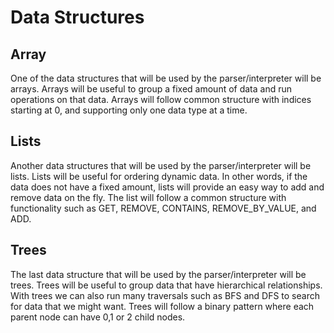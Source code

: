 # Data Structures

## Array
One of the data structures that will be used by the parser/interpreter will be arrays. Arrays
will be useful to group a fixed amount of data and run operations on that data. Arrays will follow common
structure with indices starting at 0, and supporting only one data type at a time.

## Lists
Another data structures that will be used by the parser/interpreter will be lists. Lists
will be useful for ordering dynamic data. In other words, if the data does not have a fixed amount, lists will
provide an easy way to add and remove data on the fly. The list will follow a common structure with functionality such
as GET, REMOVE, CONTAINS, REMOVE_BY_VALUE, and ADD.

## Trees
The last data structure that will be used by the parser/interpreter will be trees. Trees will
be useful to group data that have hierarchical relationships. With trees we can also run many traversals
such as BFS and DFS to search for data that we might want. Trees will follow a binary pattern where each parent node
can have 0,1 or 2 child nodes.
